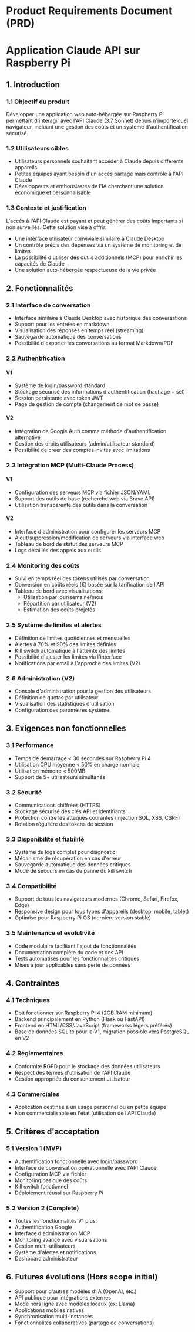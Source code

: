 # Product Requirements Document (PRD)
# Application Claude API sur Raspberry Pi

## 1. Introduction

### 1.1 Objectif du produit
Développer une application web auto-hébergée sur Raspberry Pi permettant d'interagir avec l'API Claude (3.7 Sonnet) depuis n'importe quel navigateur, incluant une gestion des coûts et un système d'authentification sécurisé.

### 1.2 Utilisateurs cibles
- Utilisateurs personnels souhaitant accéder à Claude depuis différents appareils
- Petites équipes ayant besoin d'un accès partagé mais contrôlé à l'API Claude
- Développeurs et enthousiastes de l'IA cherchant une solution économique et personnalisable

### 1.3 Contexte et justification
L'accès à l'API Claude est payant et peut générer des coûts importants si non surveillés. Cette solution vise à offrir:
- Une interface utilisateur conviviale similaire à Claude Desktop
- Un contrôle précis des dépenses via un système de monitoring et de limites
- La possibilité d'utiliser des outils additionnels (MCP) pour enrichir les capacités de Claude
- Une solution auto-hébergée respectueuse de la vie privée

## 2. Fonctionnalités

### 2.1 Interface de conversation
- Interface similaire à Claude Desktop avec historique des conversations
- Support pour les entrées en markdown
- Visualisation des réponses en temps réel (streaming)
- Sauvegarde automatique des conversations
- Possibilité d'exporter les conversations au format Markdown/PDF

### 2.2 Authentification
#### V1
- Système de login/password standard
- Stockage sécurisé des informations d'authentification (hachage + sel)
- Session persistante avec token JWT
- Page de gestion de compte (changement de mot de passe)

#### V2
- Intégration de Google Auth comme méthode d'authentification alternative
- Gestion des droits utilisateurs (admin/utilisateur standard)
- Possibilité de créer des comptes invités avec limitations

### 2.3 Intégration MCP (Multi-Claude Process)
#### V1
- Configuration des serveurs MCP via fichier JSON/YAML
- Support des outils de base (recherche web via Brave API)
- Utilisation transparente des outils dans la conversation

#### V2
- Interface d'administration pour configurer les serveurs MCP
- Ajout/suppression/modification de serveurs via interface web
- Tableau de bord de statut des serveurs MCP
- Logs détaillés des appels aux outils

### 2.4 Monitoring des coûts
- Suivi en temps réel des tokens utilisés par conversation
- Conversion en coûts réels (€) basée sur la tarification de l'API
- Tableau de bord avec visualisations:
  - Utilisation par jour/semaine/mois
  - Répartition par utilisateur (V2)
  - Estimation des coûts projetés

### 2.5 Système de limites et alertes
- Définition de limites quotidiennes et mensuelles
- Alertes à 70% et 90% des limites définies
- Kill switch automatique à l'atteinte des limites
- Possibilité d'ajuster les limites via l'interface
- Notifications par email à l'approche des limites (V2)

### 2.6 Administration (V2)
- Console d'administration pour la gestion des utilisateurs
- Définition de quotas par utilisateur
- Visualisation des statistiques d'utilisation
- Configuration des paramètres système

## 3. Exigences non fonctionnelles

### 3.1 Performance
- Temps de démarrage < 30 secondes sur Raspberry Pi 4
- Utilisation CPU moyenne < 50% en charge normale
- Utilisation mémoire < 500MB
- Support de 5+ utilisateurs simultanés

### 3.2 Sécurité
- Communications chiffrées (HTTPS)
- Stockage sécurisé des clés API et identifiants
- Protection contre les attaques courantes (injection SQL, XSS, CSRF)
- Rotation régulière des tokens de session

### 3.3 Disponibilité et fiabilité
- Système de logs complet pour diagnostic
- Mécanisme de récupération en cas d'erreur
- Sauvegarde automatique des données critiques
- Mode de secours en cas de panne du kill switch

### 3.4 Compatibilité
- Support de tous les navigateurs modernes (Chrome, Safari, Firefox, Edge)
- Responsive design pour tous types d'appareils (desktop, mobile, tablet)
- Optimisé pour Raspberry Pi OS (dernière version stable)

### 3.5 Maintenance et évolutivité
- Code modulaire facilitant l'ajout de fonctionnalités
- Documentation complète du code et des API
- Tests automatisés pour les fonctionnalités critiques
- Mises à jour applicables sans perte de données

## 4. Contraintes

### 4.1 Techniques
- Doit fonctionner sur Raspberry Pi 4 (2GB RAM minimum)
- Backend principalement en Python (Flask ou FastAPI)
- Frontend en HTML/CSS/JavaScript (frameworks légers préférés)
- Base de données SQLite pour la V1, migration possible vers PostgreSQL en V2

### 4.2 Réglementaires
- Conformité RGPD pour le stockage des données utilisateurs
- Respect des termes d'utilisation de l'API Claude
- Gestion appropriée du consentement utilisateur

### 4.3 Commerciales
- Application destinée à un usage personnel ou en petite équipe
- Non commercialisable en l'état (utilisation de l'API Claude)

## 5. Critères d'acceptation

### 5.1 Version 1 (MVP)
- Authentification fonctionnelle avec login/password
- Interface de conversation opérationnelle avec l'API Claude
- Configuration MCP via fichier
- Monitoring basique des coûts
- Kill switch fonctionnel
- Déploiement réussi sur Raspberry Pi

### 5.2 Version 2 (Complète)
- Toutes les fonctionnalités V1 plus:
- Authentification Google
- Interface d'administration MCP
- Monitoring avancé avec visualisations
- Gestion multi-utilisateurs
- Système d'alertes et notifications
- Dashboard administrateur

## 6. Futures évolutions (Hors scope initial)

- Support pour d'autres modèles d'IA (OpenAI, etc.)
- API publique pour intégrations externes
- Mode hors ligne avec modèles locaux (ex: Llama)
- Applications mobiles natives
- Synchronisation multi-instances
- Fonctionnalités collaboratives (partage de conversations)
